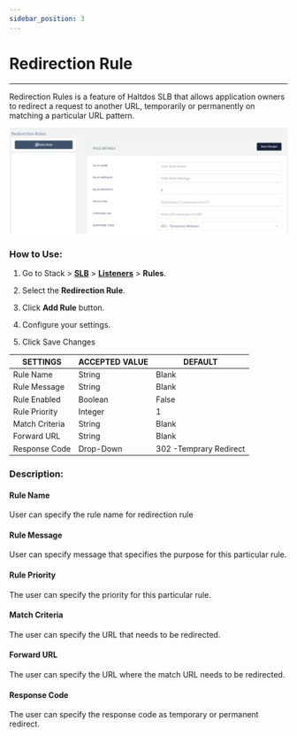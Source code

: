 ```yaml
---
sidebar_position: 3
---
```


# Redirection Rule

---

Redirection Rules is a feature of Haltdos SLB that allows application owners to redirect a request to another URL, temporarily or permanently on matching a particular URL pattern.

![Redirection rule](/img/adc/redirectionrule.png)

### How to Use:

1. Go to Stack > [**SLB**](../../adc.md) > [**Listeners**](../../listeners/) > **Rules**.

2. Select the **Redirection Rule**.

3. Click **Add Rule** button.

4. Configure your settings. 

5. Click Save Changes

| SETTINGS       | ACCEPTED VALUE | DEFAULT                 |
|----------------|----------------|-------------------------|
| Rule Name      | String         | Blank                   |
| Rule Message   | String         | Blank                   |
| Rule Enabled   | Boolean        | False                   |
| Rule Priority  | Integer        | 1                       |
| Match Criteria | String         | Blank                   |
| Forward URL    | String         | Blank                   |
| Response Code  | Drop-Down      | 302 -Temprary Redirect  |

### Description:

#### Rule Name

User can specify the rule name for redirection rule

#### Rule Message

User can specify message that specifies the purpose for this particular rule. 

#### Rule Priority

The user can specify the priority for this particular rule.

#### Match Criteria

The user can specify the URL that needs to be redirected.

#### Forward URL

The user can specify the URL where the match URL needs to be redirected.

#### Response Code

The user can specify the response code as temporary or permanent redirect.